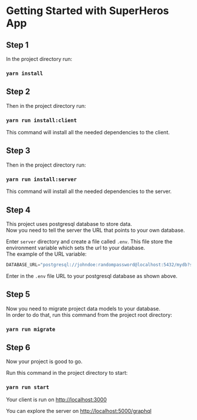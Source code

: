 # Getting Started with SuperHeros App

## Step 1

In the project directory run:

### `yarn install`

## Step 2

Then in the project directory run:

### `yarn run install:client`

This command will install all the needed dependencies to the client.

## Step 3

Then in the project directory run:

### `yarn run install:server`

This command will install all the needed dependencies to the server.

## Step 4

This project uses postgresql database to store data.\
Now you need to tell the server the URL that points to your own database.

Enter `server` directory and create a file called `.env`. This file store the environment variable which sets the url to your database.\
The example of the URL variable:

```javascript
DATABASE_URL="postgresql://johndoe:randompassword@localhost:5432/mydb?schema=public"
```

Enter in the `.env` file URL to your postgresql database as shown above.

## Step 5

Now you need to migrate project data models to your database.\
In order to do that, run this command from the project root directory:

### `yarn run migrate`

## Step 6

Now your project is good to go.

Run this command in the project directory to start:

### `yarn run start`

Your client is run on [http://localhost:3000](http://localhost:3000)

You can explore the server on [http://localhost:5000/graphql](http://localhost:5000/graphql)


